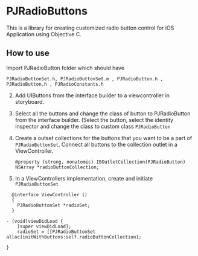 # PJRadioButtons
This is a library for creating customized radio button control for iOS Application using Objective C.

## How to use

Import PJRadioButton folder which should have

```
PJRadioButtonSet.h, PJRadioButtonSet.m , PJRadioButton.h , PJRadioButton.h , PJRadioConstants.h
```

2. Add UIButtons from the interface builder to a viewcontroller in storyboard.

3. Select all the buttons and change the class of button to PJRadioButton from the interface builder. (Select the button, select the identity inspector and change the class to custom class ```PJRadioButton```
4. Create a outset collections for the buttons that you want to be a part of ```PJRadioButtonSet```. Connect all buttons to the collection outlet in a ViewController.

   ```@property (strong, nonatomic) IBOutletCollection(PJRadioButton) NSArray *radioButtonCollection;```
   
5. In a ViewControllers implementation, create and initiate ```PJRadioButtonSet```
```
  @interface ViewController ()
  {
    PJRadioButtonSet *radioSet;
  }

- (void)viewDidLoad {
    [super viewDidLoad];
    radioSet = [[PJRadioButtonSet alloc]initWithButtons:self.radioButtonCollection];

}
```
   



